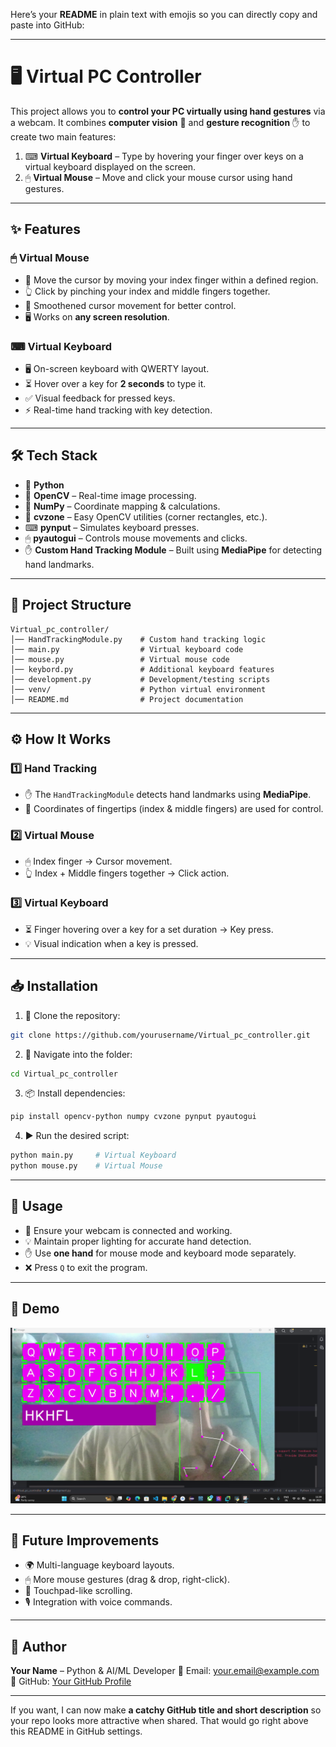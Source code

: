 Here’s your **README** in plain text with emojis so you can directly copy and paste into GitHub:

---

# 🖥️ Virtual PC Controller

This project allows you to **control your PC virtually using hand gestures** via a webcam.
It combines **computer vision** 🧠 and **gesture recognition** ✋ to create two main features:

1. ⌨ **Virtual Keyboard** – Type by hovering your finger over keys on a virtual keyboard displayed on the screen.
2. 🖱 **Virtual Mouse** – Move and click your mouse cursor using hand gestures.

---

## ✨ Features

### 🖱 Virtual Mouse

* 🎯 Move the cursor by moving your index finger within a defined region.
* 👆 Click by pinching your index and middle fingers together.
* 🔄 Smoothened cursor movement for better control.
* 🖥 Works on **any screen resolution**.

### ⌨ Virtual Keyboard

* 🖥 On-screen keyboard with QWERTY layout.
* ⏳ Hover over a key for **2 seconds** to type it.
* ✅ Visual feedback for pressed keys.
* ⚡ Real-time hand tracking with key detection.

---

## 🛠 Tech Stack

* 🐍 **Python**
* 🎥 **OpenCV** – Real-time image processing.
* 🔢 **NumPy** – Coordinate mapping & calculations.
* 🎯 **cvzone** – Easy OpenCV utilities (corner rectangles, etc.).
* ⌨ **pynput** – Simulates keyboard presses.
* 🖱 **pyautogui** – Controls mouse movements and clicks.
* ✋ **Custom Hand Tracking Module** – Built using **MediaPipe** for detecting hand landmarks.

---

## 📂 Project Structure

```
Virtual_pc_controller/
│── HandTrackingModule.py    # Custom hand tracking logic
│── main.py                  # Virtual keyboard code
│── mouse.py                 # Virtual mouse code
│── keybord.py               # Additional keyboard features
│── development.py           # Development/testing scripts
│── venv/                    # Python virtual environment
│── README.md                # Project documentation
```

---

## ⚙ How It Works

### 1️⃣ Hand Tracking

* ✋ The `HandTrackingModule` detects hand landmarks using **MediaPipe**.
* 📍 Coordinates of fingertips (index & middle fingers) are used for control.

### 2️⃣ Virtual Mouse

* 🖱 Index finger → Cursor movement.
* 👆 Index + Middle fingers together → Click action.

### 3️⃣ Virtual Keyboard

* ⏳ Finger hovering over a key for a set duration → Key press.
* 💡 Visual indication when a key is pressed.

---

## 📥 Installation

1. 📂 Clone the repository:

```bash
git clone https://github.com/yourusername/Virtual_pc_controller.git
```

2. 📁 Navigate into the folder:

```bash
cd Virtual_pc_controller
```

3. 📦 Install dependencies:

```bash
pip install opencv-python numpy cvzone pynput pyautogui
```

4. ▶ Run the desired script:

```bash
python main.py     # Virtual Keyboard
python mouse.py    # Virtual Mouse
```

---

## 🚀 Usage

* 🎥 Ensure your webcam is connected and working.
* 💡 Maintain proper lighting for accurate hand detection.
* ✋ Use **one hand** for mouse mode and keyboard mode separately.
* ❌ Press `Q` to exit the program.

---

## 📸 Demo

![image alt](https://github.com/bhabanisbiswal/Virtual-PC-Controller/blob/d09d02cc230f955bf4f5c059ef218194fca1a57b/vlcsnap-2025-08-08-11h41m11s043.png)

---

## 🔮 Future Improvements

* 🌍 Multi-language keyboard layouts.
* 🖱 More mouse gestures (drag & drop, right-click).
* 📜 Touchpad-like scrolling.
* 🎙 Integration with voice commands.

---

## 👤 Author

**Your Name** – Python & AI/ML Developer
📧 Email: [your.email@example.com](mailto:your.email@example.com)
🔗 GitHub: [Your GitHub Profile](https://github.com/yourusername)

---

If you want, I can now make **a catchy GitHub title and short description** so your repo looks more attractive when shared. That would go right above this README in GitHub settings.
